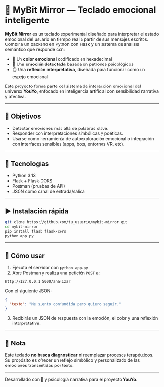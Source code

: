# 🧠 MyBit Mirror — Teclado emocional inteligente

**MyBit Mirror** es un teclado experimental diseñado para interpretar el estado emocional del usuario en tiempo real a partir de sus mensajes escritos.  
Combina un backend en Python con Flask y un sistema de análisis semántico que responde con:

- 🎨 Un **color emocional** codificado en hexadecimal  
- 💬 Una **emoción detectada** basada en patrones psicológicos  
- 🪞 Una **reflexión interpretativa**, diseñada para funcionar como un espejo emocional

Este proyecto forma parte del sistema de interacción emocional del universo **YouYo**, enfocado en inteligencia artificial con sensibilidad narrativa y afectiva.

---

## 🚀 Objetivos

- Detectar emociones más allá de palabras clave.
- Responder con interpretaciones simbólicas y poéticas.
- Usarse como herramienta de autoexploración emocional o integración con interfaces sensibles (apps, bots, entornos VR, etc).

---

## 🔧 Tecnologías

- Python 3.13  
- Flask + Flask-CORS  
- Postman (pruebas de API)  
- JSON como canal de entrada/salida

---

## ▶️ Instalación rápida

```bash
git clone https://github.com/tu_usuario/mybit-mirror.git
cd mybit-mirror
pip install flask flask-cors
python app.py
```

---

## 🧪 Cómo usar

1. Ejecuta el servidor con `python app.py`
2. Abre Postman y realiza una petición `POST` a:

```
http://127.0.0.1:5000/analizar
```

Con el siguiente JSON:

```json
{
  "texto": "Me siento confundida pero quiero seguir."
}
```

3. Recibirás un JSON de respuesta con la emoción, el color y una reflexión interpretativa.

---

## 🖤 Nota

Este teclado **no busca diagnosticar** ni reemplazar procesos terapéuticos. Su propósito es ofrecer un reflejo simbólico y personalizado de las emociones transmitidas por texto.

---

Desarrollado con 💬 y psicología narrativa para el proyecto **YouYo**.
